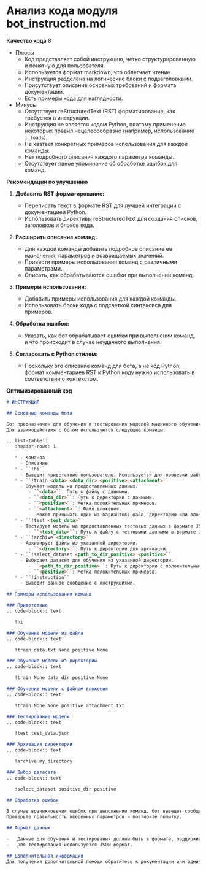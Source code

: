 # Анализ кода модуля bot_instruction.md

**Качество кода**
8
-  Плюсы
    - Код представляет собой инструкцию, четко структурированную и понятную для пользователя.
    - Используется формат markdown, что облегчает чтение.
    - Инструкция разделена на логические блоки с подзаголовками.
    - Присутствует описание основных требований и формата документации.
    - Есть примеры кода для наглядности.
-  Минусы
    - Отсутствует reStructuredText (RST) форматирование, как требуется в инструкции.
    - Инструкция не является кодом Python, поэтому применение некоторых правил нецелесообразно (например, использование `j_loads`).
    - Не хватает конкретных примеров использования для каждой команды.
    - Нет подробного описания каждого параметра команды.
    - Отсутствует явное упоминание об обработке ошибок для команд.

**Рекомендации по улучшению**

1.  **Добавить RST форматирование:**
    - Переписать текст в формате RST для лучшей интеграции с документацией Python.
    - Использовать директивы reStructuredText для создания списков, заголовков и блоков кода.

2.  **Расширить описание команд:**
    - Для каждой команды добавить подробное описание ее назначения, параметров и возвращаемых значений.
    - Привести примеры использования команд с различными параметрами.
    - Описать, как обрабатываются ошибки при выполнении команд.

3.  **Примеры использования:**
    - Добавить примеры использования для каждой команды.
    - Использовать блоки кода с подсветкой синтаксиса для примеров.

4.  **Обработка ошибок:**
     - Указать, как бот обрабатывает ошибки при выполнении команд, и что происходит в случае неудачного выполнения.

5.  **Согласовать с Python стилем:**
    - Поскольку это описание команд для бота, а не код Python,  формат комментариев  RST  к Python коду нужно использовать в соответствии с контекстом.

**Оптимизированный код**

```markdown
# ИНСТРУКЦИЯ

## Основные команды бота

Бот предназначен для обучения и тестирования моделей машинного обучения.
Для взаимодействия с ботом используются следующие команды:

.. list-table::
   :header-rows: 1

   * - Команда
     - Описание
   * - ``!hi``
     - Выводит приветствие пользователю. Используется для проверки работоспособности бота.
   * - ``!train <data> <data_dir> <positive> <attachment>``
     - Обучает модель на предоставленных данных.
        - ``<data>``: Путь к файлу с данными.
        - ``<data_dir>``: Путь к директории с данными.
        - ``<positive>``: Метка положительных примеров.
        - ``<attachment>``: Файл вложения.
        -  Может принимать один из вариантов: файл, директорию или вложение.
   * - ``!test <test_data>``
     - Тестирует модель на предоставленных тестовых данных в формате JSON.
        - ``<test_data>``: Путь к файлу с тестовыми данными в формате JSON.
   * - ``!archive <directory>``
     - Архивирует файлы из указанной директории.
        - ``<directory>``: Путь к директории для архивации.
   * - ``!select_dataset <path_to_dir_positive> <positive>``
     - Выбирает датасет для обучения из указанной директории.
        - ``<path_to_dir_positive>``: Путь к директории с положительными примерами.
        - ``<positive>``: Метка положительных примеров.
   * - ``!instruction``
     - Выводит данное сообщение с инструкциями.

## Примеры использования команд

### Приветствие
.. code-block:: text

   !hi

### Обучение модели из файла
.. code-block:: text

   !train data.txt None positive None

### Обучение модели из директории
.. code-block:: text

   !train None data_dir positive None

### Обучение модели с файлом вложения
.. code-block:: text

   !train None None positive attachment.txt

### Тестирование модели
.. code-block:: text

   !test test_data.json

### Архивация директории
.. code-block:: text

   !archive my_directory

### Выбор датасета
.. code-block:: text

   !select_dataset positive_dir positive

## Обработка ошибок

В случае возникновения ошибок при выполнении команд, бот выведет сообщение об ошибке.
Проверьте правильность введенных параметров и повторите попытку.

## Формат данных

-   Данные для обучения и тестирования должны быть в формате, поддерживаемом моделью.
-   Для тестирования используется JSON формат.

## Дополнительная информация
Для получения дополнительной помощи обратитесь к документации или администратору бота.
```